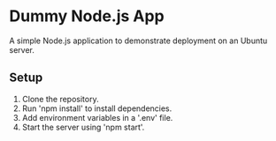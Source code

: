# Dummy Node.js App

A simple Node.js application to demonstrate deployment on an Ubuntu server.

## Setup

1. Clone the repository.
2. Run 'npm install' to install dependencies.
3. Add environment variables in a '.env' file.
4. Start the server using 'npm start'.
